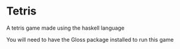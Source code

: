 # Tetris

A tetris game made using the haskell language

You will need to have the Gloss package installed to run this game
